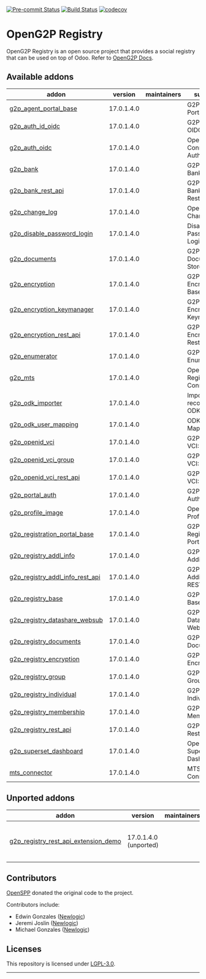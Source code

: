 
<!-- /!\ Non OCA Context : Set here the badge of your runbot / runboat instance. -->
[![Pre-commit Status](https://github.com/openg2p/openg2p-registry/actions/workflows/pre-commit.yml/badge.svg?branch=17.0-1.4)](https://github.com/openg2p/openg2p-registry/actions/workflows/pre-commit.yml?query=branch%3A17.0-1.4)
[![Build Status](https://github.com/openg2p/openg2p-registry/actions/workflows/test.yml/badge.svg?branch=17.0-1.4)](https://github.com/openg2p/openg2p-registry/actions/workflows/test.yml?query=branch%3A17.0-1.4)
[![codecov](https://codecov.io/gh/openg2p/openg2p-registry/branch/17.0-1.4/graph/badge.svg)](https://codecov.io/gh/openg2p/openg2p-registry)
<!-- /!\ Non OCA Context : Set here the badge of your translation instance. -->

<!-- /!\ do not modify above this line -->

# OpenG2P Registry

OpenG2P Registry is an open source project that provides a social registry that can be used on top of Odoo. Refer to [OpenG2P Docs](https://docs.openg2p.org).

<!-- /!\ do not modify below this line -->

<!-- prettier-ignore-start -->

[//]: # (addons)

Available addons
----------------
addon | version | maintainers | summary
--- | --- | --- | ---
[g2p_agent_portal_base](g2p_agent_portal_base/) | 17.0.1.4.0 |  | G2P Agent Portal: Base
[g2p_auth_id_oidc](g2p_auth_id_oidc/) | 17.0.1.4.0 |  | G2P Auth: OIDC - Reg ID
[g2p_auth_oidc](g2p_auth_oidc/) | 17.0.1.4.0 |  | OpenID Connect Authentication
[g2p_bank](g2p_bank/) | 17.0.1.4.0 |  | G2P Registry: Bank Details
[g2p_bank_rest_api](g2p_bank_rest_api/) | 17.0.1.4.0 |  | G2P Registry: Bank Details Rest API
[g2p_change_log](g2p_change_log/) | 17.0.1.4.0 |  | OpenG2P Change Log
[g2p_disable_password_login](g2p_disable_password_login/) | 17.0.1.4.0 |  | Disable Password Login
[g2p_documents](g2p_documents/) | 17.0.1.4.0 |  | G2P Documents Store
[g2p_encryption](g2p_encryption/) | 17.0.1.4.0 |  | G2P Encryption: Base
[g2p_encryption_keymanager](g2p_encryption_keymanager/) | 17.0.1.4.0 |  | G2P Encryption: Keymanager
[g2p_encryption_rest_api](g2p_encryption_rest_api/) | 17.0.1.4.0 |  | G2P Encryption: Rest API
[g2p_enumerator](g2p_enumerator/) | 17.0.1.4.0 |  | G2P Enumerator
[g2p_mts](g2p_mts/) | 17.0.1.4.0 |  | OpenG2P Registry MTS Connector
[g2p_odk_importer](g2p_odk_importer/) | 17.0.1.4.0 |  | Import records from ODK
[g2p_odk_user_mapping](g2p_odk_user_mapping/) | 17.0.1.4.0 |  | ODK App User Mapping
[g2p_openid_vci](g2p_openid_vci/) | 17.0.1.4.0 |  | G2P OpenID VCI: Base
[g2p_openid_vci_group](g2p_openid_vci_group/) | 17.0.1.4.0 |  | G2P OpenID VCI: Group
[g2p_openid_vci_rest_api](g2p_openid_vci_rest_api/) | 17.0.1.4.0 |  | G2P OpenID VCI: Rest API
[g2p_portal_auth](g2p_portal_auth/) | 17.0.1.4.0 |  | G2P Portal Auth
[g2p_profile_image](g2p_profile_image/) | 17.0.1.4.0 |  | OpenG2P Profile Image
[g2p_registration_portal_base](g2p_registration_portal_base/) | 17.0.1.4.0 |  | G2P Registration Portal :Base
[g2p_registry_addl_info](g2p_registry_addl_info/) | 17.0.1.4.0 |  | G2P Registry: Additional Info
[g2p_registry_addl_info_rest_api](g2p_registry_addl_info_rest_api/) | 17.0.1.4.0 |  | G2P Registry: Additional Info REST API
[g2p_registry_base](g2p_registry_base/) | 17.0.1.4.0 |  | G2P Registry: Base
[g2p_registry_datashare_websub](g2p_registry_datashare_websub/) | 17.0.1.4.0 |  | G2P Registry Datashare: WebSub
[g2p_registry_documents](g2p_registry_documents/) | 17.0.1.4.0 |  | G2P Registry: Documents
[g2p_registry_encryption](g2p_registry_encryption/) | 17.0.1.4.0 |  | G2P Registry: Encryption
[g2p_registry_group](g2p_registry_group/) | 17.0.1.4.0 |  | G2P Registry: Groups
[g2p_registry_individual](g2p_registry_individual/) | 17.0.1.4.0 |  | G2P Registry: Individual
[g2p_registry_membership](g2p_registry_membership/) | 17.0.1.4.0 |  | G2P Registry: Membership
[g2p_registry_rest_api](g2p_registry_rest_api/) | 17.0.1.4.0 |  | G2P Registry: Rest API
[g2p_superset_dashboard](g2p_superset_dashboard/) | 17.0.1.4.0 |  | OpenG2P Superset Dashboard
[mts_connector](mts_connector/) | 17.0.1.4.0 |  | MTS Connector


Unported addons
---------------
addon | version | maintainers | summary
--- | --- | --- | ---
[g2p_registry_rest_api_extension_demo](g2p_registry_rest_api_extension_demo/) | 17.0.1.4.0 (unported) |  | G2P Registry: Rest API Extension Demo

[//]: # (end addons)

<!-- prettier-ignore-end -->

## Contributors

[OpenSPP](https://openspp.org) donated the original code to the project.

Contributors include:

* Edwin Gonzales ([Newlogic](https://newlogic.com))
* Jeremi Joslin ([Newlogic](https://newlogic.com))
* Michael Gonzales ([Newlogic](https://newlogic.com))


## Licenses

This repository is licensed under [LGPL-3.0](LICENSE).

----
<!-- /!\ Non OCA Context : Set here the full description of your organization. -->
